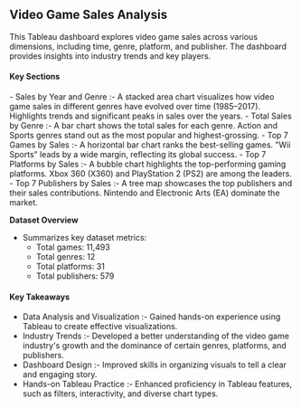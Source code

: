 <h2>Video Game Sales Analysis</h2>
This Tableau dashboard explores video game sales across various dimensions, including time, genre, platform, and publisher. The dashboard provides insights into industry trends and key players.                                      



<h4>Key Sections</h4>  
- Sales by Year and Genre :- A stacked area chart visualizes how video game sales in different genres have evolved over time (1985–2017).
  Highlights trends and significant peaks in sales over the years.                         
- Total Sales by Genre :- A bar chart shows the total sales for each genre.
  Action and Sports genres stand out as the most popular and highest-grossing.                      
- Top 7 Games by Sales :- A horizontal bar chart ranks the best-selling games.
  "Wii Sports" leads by a wide margin, reflecting its global success.                              
- Top 7 Platforms by Sales :- A bubble chart highlights the top-performing gaming platforms.
  Xbox 360 (X360) and PlayStation 2 (PS2) are among the leaders.                                  
- Top 7 Publishers by Sales :- A tree map showcases the top publishers and their sales contributions.
  Nintendo and Electronic Arts (EA) dominate the market.
  
<b>Dataset Overview</b>
- Summarizes key dataset metrics:
  - Total games: 11,493                  
  - Total genres: 12                   
  - Total platforms: 31               
  - Total publishers: 579                 

<h4>Key Takeaways</h4>


- Data Analysis and Visualization :- Gained hands-on experience using Tableau to create effective visualizations.
- Industry Trends :- Developed a better understanding of the video game industry's growth and the dominance of certain genres, platforms, and publishers.
- Dashboard Design :- Improved skills in organizing visuals to tell a clear and engaging story.
- Hands-on Tableau Practice :- Enhanced proficiency in Tableau features, such as filters, interactivity, and diverse chart types.
